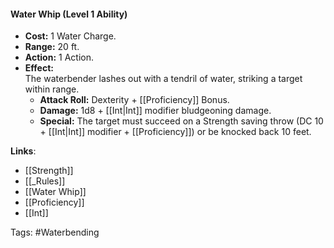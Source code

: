 #### **Water Whip (Level 1 Ability)**

- **Cost:** 1 Water Charge.
- **Range:** 20 ft.
- **Action:** 1 Action.
- **Effect:**  
    The waterbender lashes out with a tendril of water, striking a target within range.
    - **Attack Roll:** Dexterity + [[Proficiency]] Bonus.
    - **Damage:** 1d8 + [[Int|Int]] modifier bludgeoning damage.
    - **Special:** The target must succeed on a Strength saving throw (DC 10 + [[Int|Int]] modifier + [[Proficiency]]) or be knocked back 10 feet.
    

**Links**:
- [[Strength]]
- [[_Rules]]
- [[Water Whip]]
- [[Proficiency]]
- [[Int]]

Tags:
#Waterbending